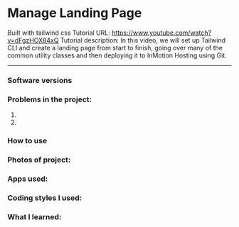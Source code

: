 # Manage Landing Page
Built with tailwind css
Tutorial URL: https://www.youtube.com/watch?v=dFgzHOX84xQ
Tutorial description: In this video, we will set up Tailwind CLI and create a landing page from start to finish, going over many of the common utility classes and then deploying it to InMotion Hosting using Git.

___________

### Software versions

### Problems in the project:
1.
2.

### How to use

### Photos of project:

### Apps used:

### Coding styles I used:

### What I learned:
